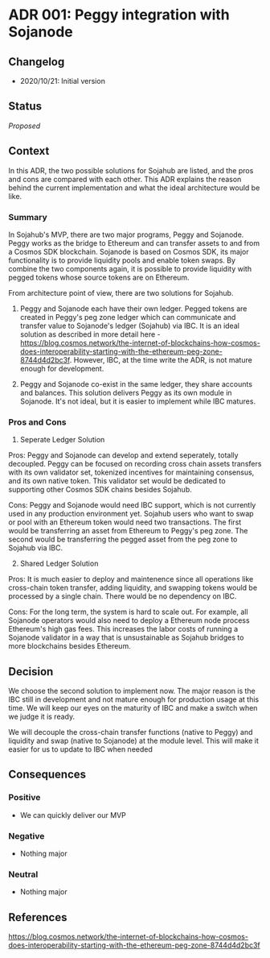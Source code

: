 # ADR 001: Peggy integration with Sojanode

## Changelog

- 2020/10/21: Initial version

## Status

*Proposed*

## Context
In this ADR, the two possible solutions for Sojahub are listed, and the pros and cons are compared with each other. This ADR explains the reason behind the current implementation and what the ideal architecture would be like.
### Summary

In Sojahub's MVP, there are two major programs, Peggy and Sojanode. Peggy works as the bridge to Ethereum and can transfer assets to and from a Cosmos SDK blockchain. Sojanode is based on Cosmos SDK, its major functionality is to provide liquidity pools and enable token swaps. By combine the two components again, it is possible to provide liquidity with pegged tokens whose source tokens are on Ethereum. 

From architecture point of view, there are two solutions for Sojahub.
1. Peggy and Sojanode each have their own ledger.  Pegged tokens are created in Peggy's peg zone ledger which can communicate and transfer value to Sojanode's ledger (Sojahub) via IBC. It is an ideal solution as described in more detail here - https://blog.cosmos.network/the-internet-of-blockchains-how-cosmos-does-interoperability-starting-with-the-ethereum-peg-zone-8744d4d2bc3f. However, IBC, at the time write the ADR, is not mature enough for development. 

2. Peggy and Sojanode co-exist in the same ledger, they share accounts and balances. This solution delivers Peggy as its own module in Sojanode.  It's not ideal, but it is easier to implement while IBC matures.

### Pros and Cons

1. Seperate Ledger Solution

Pros: Peggy and Sojanode can develop and extend seperately, totally decoupled. Peggy can be focused on recording cross chain assets transfers with its own validator set, tokenized incentives for maintaining consensus, and its own native token.  This validator set would be dedicated to supporting other Cosmos SDK chains besides Sojahub.

Cons: Peggy and Sojanode would need IBC support, which is not currently used in any production environment yet.  Sojahub users who want to swap or pool with an Ethereum token would need two transactions.  The first would be transferring an asset from Ethereum to Peggy's peg zone.  The second would be transferring the pegged asset from the peg zone to Sojahub via IBC.

2. Shared Ledger Solution

Pros: It is much easier to deploy and maintenence since all operations like cross-chain token transfer, adding liquidity, and swapping tokens would be processed by a single chain.  There would be no dependency on IBC.

Cons: For the long term, the system is hard to scale out. For example, all Sojanode operators would also need to deploy a Ethereum node process Ethereum's high gas fees.  This increases the labor costs of running a Sojanode validator in a way that is unsustainable as Sojahub bridges to more blockchains besides Ethereum.

## Decision
We choose the second solution to implement now. The major reason is the IBC still in development and not mature enough for production usage at this time. We will keep our eyes on the maturity of IBC and make a switch when we judge it is ready.

We will decouple the cross-chain transfer functions (native to Peggy) and liquidity and swap (native to Sojanode) at the module level. This will make it easier for us to update to IBC when needed

## Consequences

### Positive

- We can quickly deliver our MVP

### Negative

- Nothing major

### Neutral

- Nothing major

## References

https://blog.cosmos.network/the-internet-of-blockchains-how-cosmos-does-interoperability-starting-with-the-ethereum-peg-zone-8744d4d2bc3f
